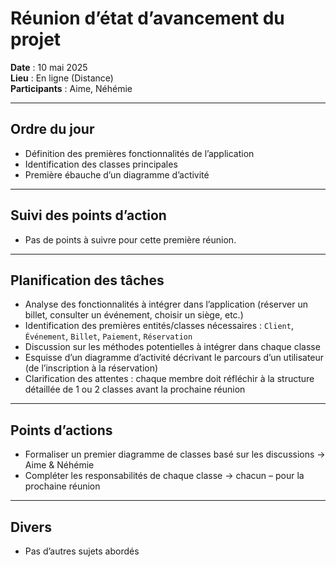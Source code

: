 # Réunion d’état d’avancement du projet

**Date** : 10 mai 2025  
**Lieu** : En ligne (Distance)  
**Participants** : Aime, Néhémie

---

## Ordre du jour

- Définition des premières fonctionnalités de l’application
- Identification des classes principales
- Première ébauche d’un diagramme d’activité

---

## Suivi des points d’action

- Pas de points à suivre pour cette première réunion.

---

## Planification des tâches

- Analyse des fonctionnalités à intégrer dans l’application (réserver un billet, consulter un événement, choisir un siège, etc.)
- Identification des premières entités/classes nécessaires : `Client`, `Événement`, `Billet`, `Paiement`, `Réservation`
- Discussion sur les méthodes potentielles à intégrer dans chaque classe
- Esquisse d’un diagramme d’activité décrivant le parcours d’un utilisateur (de l’inscription à la réservation)
- Clarification des attentes : chaque membre doit réfléchir à la structure détaillée de 1 ou 2 classes avant la prochaine réunion

---

## Points d’actions

- Formaliser un premier diagramme de classes basé sur les discussions → Aime & Néhémie 
- Compléter les responsabilités de chaque classe → chacun – pour la prochaine réunion


---

## Divers

- Pas d’autres sujets abordés

